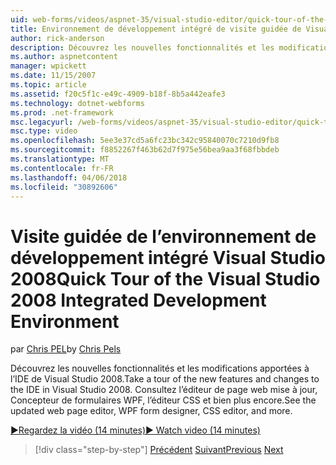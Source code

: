```yaml
---
uid: web-forms/videos/aspnet-35/visual-studio-editor/quick-tour-of-the-visual-studio-2008-integrated-development-environment
title: Environnement de développement intégré de visite guidée de Visual Studio 2008 | Documents Microsoft
author: rick-anderson
description: Découvrez les nouvelles fonctionnalités et les modifications apportées à l’IDE de Visual Studio 2008. Consultez l’éditeur de page web mise à jour, Concepteur de formulaires WPF, l’éditeur CSS et bien plus encore.
ms.author: aspnetcontent
manager: wpickett
ms.date: 11/15/2007
ms.topic: article
ms.assetid: f20c5f1c-e49c-4909-b18f-8b5a442eafe3
ms.technology: dotnet-webforms
ms.prod: .net-framework
msc.legacyurl: /web-forms/videos/aspnet-35/visual-studio-editor/quick-tour-of-the-visual-studio-2008-integrated-development-environment
msc.type: video
ms.openlocfilehash: 5ee3e37cd5a6fc23bc342c95840070c7210d9fb8
ms.sourcegitcommit: f8852267f463b62d7f975e56bea9aa3f68fbbdeb
ms.translationtype: MT
ms.contentlocale: fr-FR
ms.lasthandoff: 04/06/2018
ms.locfileid: "30892606"
---
```

<a name="quick-tour-of-the-visual-studio-2008-integrated-development-environment"></a><span data-ttu-id="12d7e-104">Visite guidée de l’environnement de développement intégré Visual Studio 2008</span><span class="sxs-lookup"><span data-stu-id="12d7e-104">Quick Tour of the Visual Studio 2008 Integrated Development Environment</span></span>
====================
<span data-ttu-id="12d7e-105">par [Chris PEL](https://twitter.com/chrispels)</span><span class="sxs-lookup"><span data-stu-id="12d7e-105">by [Chris Pels](https://twitter.com/chrispels)</span></span>

<span data-ttu-id="12d7e-106">Découvrez les nouvelles fonctionnalités et les modifications apportées à l’IDE de Visual Studio 2008.</span><span class="sxs-lookup"><span data-stu-id="12d7e-106">Take a tour of the new features and changes to the IDE in Visual Studio 2008.</span></span> <span data-ttu-id="12d7e-107">Consultez l’éditeur de page web mise à jour, Concepteur de formulaires WPF, l’éditeur CSS et bien plus encore.</span><span class="sxs-lookup"><span data-stu-id="12d7e-107">See the updated web page editor, WPF form designer, CSS editor, and more.</span></span>

[<span data-ttu-id="12d7e-108">&#9654;Regardez la vidéo (14 minutes)</span><span class="sxs-lookup"><span data-stu-id="12d7e-108">&#9654; Watch video (14 minutes)</span></span>](https://channel9.msdn.com/Blogs/ASP-NET-Site-Videos/quick-tour-of-the-visual-studio-2008-integrated-development-environment)

> [!div class="step-by-step"]
> <span data-ttu-id="12d7e-109">[Précédent](intellisense-for-jscript-and-aspnet-ajax.md)
> [Suivant](creating-and-modifying-a-css-file.md)</span><span class="sxs-lookup"><span data-stu-id="12d7e-109">[Previous](intellisense-for-jscript-and-aspnet-ajax.md)
[Next](creating-and-modifying-a-css-file.md)</span></span>
